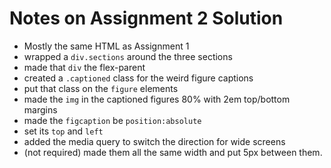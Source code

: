 # Notes on Assignment 2 Solution

* Mostly the same HTML as Assignment 1
* wrapped a `div.sections` around the three sections
* made that `div` the flex-parent
* created a `.captioned` class for the weird figure captions
* put that class on the `figure` elements
* made the `img` in the captioned figures 80% with 2em top/bottom margins
* made the `figcaption` be `position:absolute`
* set its `top` and `left`
* added the media query to switch the direction for wide screens
* (not required) made them all the same width and put 5px between them.
